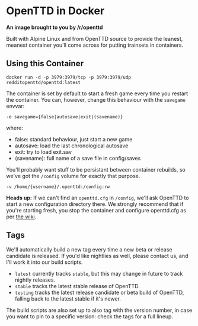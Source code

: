 # OpenTTD in Docker
__An image brought to you by /r/openttd__

Built with Alpine Linux and from OpenTTD source to provide the leanest, meanest container you'll come across for putting trainsets in containers.

## Using this Container
```
docker run -d -p 3979:3979/tcp -p 3979:3979/udp redditopenttd/openttd:latest
```

The container is set by default to start a fresh game every time you restart the container. You can, however, change this behaviour with the `savegame` envvar:
```
-e savegame={false|autosave|exit|(savename)}
```
where:
* false: standard behaviour, just start a new game
* autosave: load the last chronological autosave
* exit: try to load exit.sav
* (savename): full name of a save file in config/saves

You'll probably want stuff to be persistant between container rebuilds, so we've got the `/config` volume for exactly that purpose.

```
-v /home/{username}/.openttd:/config:rw
```
**Heads up:** If we can't find an `openttd.cfg` in `/config`, we'll ask OpenTTD to start a new configuration directory there. We strongly recommend that if you're starting fresh, you stop the container and configure openttd.cfg as per [the wiki](https://wiki.openttd.org/Openttd.cfg).

## Tags
We'll automatically build a new tag every time a new beta or release candidate is released. If you'd like nightlies as well, please contact us, and I'll work it into our build scripts.

* `latest` currently tracks `stable`, but this may change in future to track nightly releases.
* `stable` tracks the latest stable release of OpenTTD.
* `testing` tracks the latest release candidate or beta build of OpenTTD, falling back to the latest stable if it's newer.

The build scripts are also set up to also tag with the version number, in case you want to pin to a specific version: check the tags for a full lineup.
